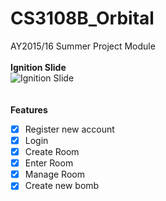 # CS3108B_Orbital
AY2015/16 Summer Project Module
<br>
<br>
**Ignition Slide**
<br>
![Ignition Slide](https://github.com/marcusngwj/CS3108B_Orbital/blob/master/assets/images/ignition_slide.png)
<br>
<br>
<br>
**Features**
<br>
- [x] Register new account
- [x] Login
- [x] Create Room
- [x] Enter Room
- [x] Manage Room
- [x] Create new bomb
